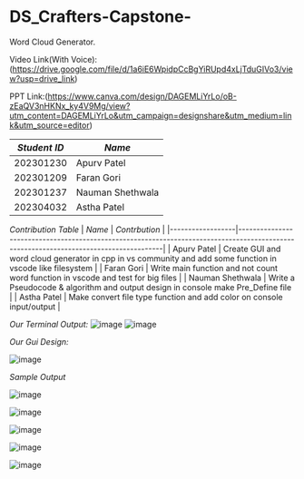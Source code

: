 # DS_Crafters-Capstone-
Word Cloud Generator.

Video Link(With Voice):(https://drive.google.com/file/d/1a6iE6WpidpCcBgYiRUpd4xLjTduGIVo3/view?usp=drive_link)

PPT Link:(https://www.canva.com/design/DAGEMLiYrLo/oB-zEaQV3nHKNx_ky4V9Mg/view?utm_content=DAGEMLiYrLo&utm_campaign=designshare&utm_medium=link&utm_source=editor)

|  *Student ID*  |      *Name*     |
|--------------|----------------|
|  202301230   |  Apurv Patel   |
|  202301209   |  Faran Gori    |
|  202301237   |Nauman Shethwala|
|  202304032   |  Astha Patel   |

*Contribution Table*
|    *Name*        |                                                   *Contrbution*                                                                       |
|------------------|---------------------------------------------------------------------------------------------------------------------------------------|
|    Apurv Patel   | Create GUI  and word cloud generator in cpp in vs community and add some function in vscode like filesystem                           |
|    Faran Gori    | Write main function and not count word function in vscode and test for big files                                                      |
| Nauman Shethwala | Write a Pseudocode & algorithm and output design in console make Pre_Define file                                                      |
|    Astha Patel   | Make convert file type function and add color on console input/output                                                                 |


*Our Terminal Output:*
![image](https://github.com/PatelApurv1230/DS_Crafters-Capstone/assets/160603808/bad78be6-8f9a-46ea-8e19-758264cd1b9e)
![image](https://github.com/PatelApurv1230/DS_Crafters-Capstone/assets/160603808/cc0eeabf-9680-45c8-9f49-31faf94e0a18)


*Our Gui Design:*

![image](https://github.com/PatelApurv1230/DS_Crafters-Capstone/assets/160603808/a75879cd-5e39-41a3-af70-88fb3a8a7eab)

*Sample Output*

![image](https://github.com/PatelApurv1230/DS_Crafters-Capstone/assets/160603808/c2be7470-86c8-4058-a2d9-ed26833d1c5c)


![image](https://github.com/PatelApurv1230/DS_Crafters-Capstone/assets/160603808/732621c8-229f-4a53-9ef4-fde01017d48e)

![image](https://github.com/PatelApurv1230/DS_Crafters-Capstone/assets/160603808/665ff4ea-e604-432f-b76e-dd762afbb3c4)

![image](https://github.com/PatelApurv1230/DS_Crafters-Capstone/assets/160603808/3835ccd8-d57d-4f9d-a985-66eae6dad67d)

![image](https://github.com/PatelApurv1230/DS_Crafters-Capstone/assets/160603808/afe57ec5-4a03-4591-b9f1-5c82456fef1a)

